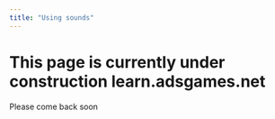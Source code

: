 ```yaml
---
title: "Using sounds"
---
```


# This page is currently under construction **learn.adsgames.net**

Please come back soon
